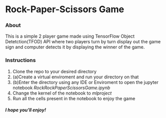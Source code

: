 # **Rock-Paper-Scissors Game**
### About 
This is a simple 2 player game made using TensorFlow Object Detetction(TFOD) API where two players turn by turn display out the game sign and computer detects it by displaying the winner of the game.
### Instructions
1. Clone the repo to your desired directory
2. (a)Create a virtual enviroment and run your directory on that
2. (b)Enter the directory using any IDE or Enviroment to open the jupyter notebook *RockRockPaperScissorsGame.ipynb*
3. Change the kernel of the notebook to *mlproject*
4. Run all the cells present in the notebook to enjoy the game
#### *I hope you'll enjoy!*
